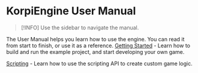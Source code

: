 ﻿
# KorpiEngine User Manual

> [!INFO]
> Use the sidebar to navigate the manual.

The User Manual helps you learn how to use the engine.
You can read it from start to finish, or use it as a reference.
[Getting Started](getting-started.md) - Learn how to build and run the example project, and start developing your own game.

[Scripting](scripting.md) - Learn how to use the scripting API to create custom game logic.
